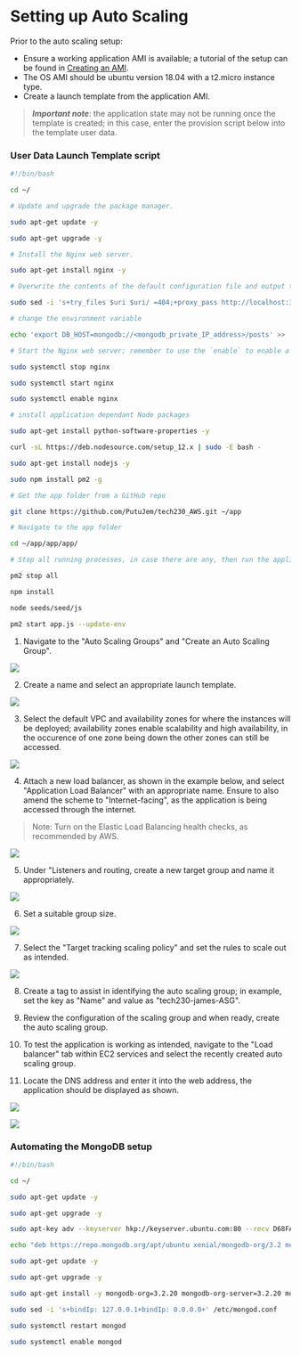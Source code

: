 # Setting up Auto Scaling

Prior to the auto scaling setup:
- Ensure a working application AMI  is available; a tutorial of the setup can be found in [Creating an AMI](https://github.com/PutuJem/tech230_AWS/blob/main/ec2_mongodb_ami.md).
- The OS AMI should be ubuntu version 18.04 with a t2.micro instance type.
- Create a launch template from the application AMI.

 >***Important note***: the application state may not be running once the template is created; in this case, enter the provision script below into the template user data.

### **User Data Launch Template script**

```bash
#!/bin/bash

cd ~/

# Update and upgrade the package manager.

sudo apt-get update -y

sudo apt-get upgrade -y

# Install the Nginx web server.

sudo apt-get install nginx -y

# Overwrite the contents of the default configuration file and output the new file contents.

sudo sed -i 's+try_files $uri $uri/ =404;+proxy_pass http://localhost:3000;+' /etc/nginx/sites-available/default

# change the environment variable

echo 'export DB_HOST=mongodb://<mongodb_private_IP_address>/posts' >> .bashrc

# Start the Nginx web server; remember to use the `enable` to enable a service on next system restart.

sudo systemctl stop nginx

sudo systemctl start nginx

sudo systemctl enable nginx

# install application dependant Node packages

sudo apt-get install python-software-properties -y

curl -sL https://deb.nodesource.com/setup_12.x | sudo -E bash -

sudo apt-get install nodejs -y

sudo npm install pm2 -g

# Get the app folder from a GitHub repo

git clone https://github.com/PutuJem/tech230_AWS.git ~/app

# Navigate to the app folder

cd ~/app/app/app/

# Stop all running processes, in case there are any, then run the application

pm2 stop all

npm install

node seeds/seed/js

pm2 start app.js --update-env
```



1. Navigate to the "Auto Scaling Groups" and "Create an Auto Scaling Group".

![](autoscaling_setup_images/1_create.png)

2. Create a name and select an appropriate launch template.

![](autoscaling_setup_images/2_name.png)

3. Select the default VPC and availability zones for where the instances will be deployed; availability zones enable scalability and high availability, in the occurence of one zone being down the other zones can still be accessed.

![](autoscaling_setup_images/3_network.png)

4. Attach a new load balancer, as shown in the example below, and select "Application Load Balancer" with an appropriate name. Ensure to also amend the scheme to "Internet-facing", as the application is being accessed through the internet.

 > Note: Turn on the Elastic Load Balancing health checks, as recommended by AWS.

![](autoscaling_setup_images/4_load.png)

5. Under "Listeners and routing, create a new target group and name it appropriately.

![](autoscaling_setup_images/5_listen.png)

6. Set a suitable group size.

![](autoscaling_setup_images/6_group.png)

7. Select the "Target tracking scaling policy" and set the rules to scale out as intended.

![](autoscaling_setup_images/7_policy.png)

8. Create a tag to assist in identifying the auto scaling group; in example, set the key as "Name" and value as "tech230-james-ASG".

9. Review the configuration of the scaling group and when ready, create the auto scaling group.

10. To test the application is working as intended, navigate to the "Load balancer" tab within EC2 services and select the recently created auto scaling group.

11. Locate the DNS address and enter it into the web address, the application should be displayed as shown. 

![](autoscaling_setup_images/8_balancer.png)

![](autoscaling_setup_images/9_dns.PNG)

### **Automating the MongoDB setup**

```bash
#!/bin/bash

cd ~/

sudo apt-get update -y

sudo apt-get upgrade -y

sudo apt-key adv --keyserver hkp://keyserver.ubuntu.com:80 --recv D68FA50FEA312927

echo "deb https://repo.mongodb.org/apt/ubuntu xenial/mongodb-org/3.2 multiverse" | sudo tee /etc/apt/sources.list.d/mongodb-org-3.2.list

sudo apt-get update -y

sudo apt-get upgrade -y

sudo apt-get install -y mongodb-org=3.2.20 mongodb-org-server=3.2.20 mongodb-org-shell=3.2.20 mongodb-org-mongos=3.2.20 mongodb-org-tools=3.2.20

sudo sed -i 's+bindIp: 127.0.0.1+bindIp: 0.0.0.0+' /etc/mongod.conf

sudo systemctl restart mongod

sudo systemctl enable mongod
```